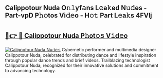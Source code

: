## Calippotour Nuda O𝚗𝚕yf𝚊ns L𝚎a𝚔ed N𝚞𝚍es - Part-vpD P𝚑𝚘tos Vi𝚍𝚎o - H𝚘𝚝 Part L𝚎a𝚔s 4FVlj

# <h2><a href="http://kfatqll.oniu.top/?m=Calippotour+Nuda">🔗👉 🔴 Calippotour Nuda P𝚑ot𝚘𝚜 V𝚒d𝚎o</a></h2>

[![Calippotour Nuda Nu𝚍e𝚜](https://i.imgur.com/0qMVB7G.gif)](http://kfatqll.oniu.top/?m=Calippotour+Nuda)
Cybernetic performer and multimedia designer Calippotour Nuda, celebrated for distributing dance and lifestyle inspiration through popular dance trends and brief videos. Trailblazing technologist Calippotour Nuda, recognized for their innovative solutions and commitment to advancing technology.  
